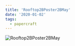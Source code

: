 ```yaml
---
title: 'Rooftop2BPoster2BMay'
date: '2020-01-02'
tags:
  - papercraft
---
```


![Rooftop2BPoster2BMay](/images/matisse_website_images/Rooftop2BPoster2BMay.jpg)
